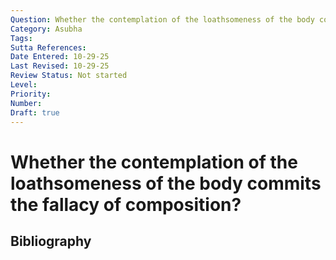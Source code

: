 ```yaml
---
Question: Whether the contemplation of the loathsomeness of the body commits the fallacy of composition?
Category: Asubha
Tags: 
Sutta References: 
Date Entered: 10-29-25
Last Revised: 10-29-25
Review Status: Not started
Level: 
Priority: 
Number: 
Draft: true
---
```


# Whether the contemplation of the loathsomeness of the body commits the fallacy of composition?

## Bibliography

<!-- 

Notes:



-->